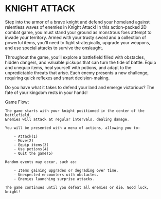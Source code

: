 # KNIGHT ATTACK
Step into the armor of a brave knight and defend your homeland against relentless waves of enemies in Knight Attack! In this action-packed 2D combat game, you must stand your ground as monstrous foes attempt to invade your territory. Armed with your trusty sword and a collection of powerful items, you’ll need to fight strategically, upgrade your weapons, and use special attacks to survive the onslaught.

Throughout the game, you’ll explore a battlefield filled with obstacles, hidden dangers, and valuable pickups that can turn the tide of battle. Equip and unequip items, heal yourself with potions, and adapt to the unpredictable threats that arise. Each enemy presents a new challenge, requiring quick reflexes and smart decision-making.

Do you have what it takes to defend your land and emerge victorious? The fate of your kingdom rests in your hands! 

Game Flow:

    The game starts with your knight positioned in the center of the battlefield. 
    Enemies will attack at regular intervals, dealing damage.

    You will be presented with a menu of actions, allowing you to:

        - Attack(1)
        - Move(2)
        - Equip items(3)
        - Use potions(4)
        - Quit the game(5)

    Random events may occur, such as:
    
        - Items gaining upgrades or degrading over time.
        - Unexpected encounters with obstacles.
        - Enemies launching surprise attacks.

    The game continues until you defeat all enemies or die. Good luck, knight!
